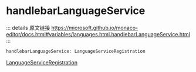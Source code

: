 # handlebarLanguageService
        
::: details 原文链接
https://microsoft.github.io/monaco-editor/docs.html#variables/languages.html.handlebarLanguageService.html
:::

```ts
handlebarLanguageService: LanguageServiceRegistration
```
[LanguageServiceRegistration](/api/languages/html/LanguageServiceRegistration.md)